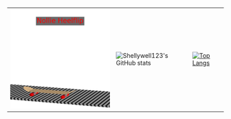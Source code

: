 

<table>
<tr>
<td>

<img src="https://github.com/Shellywell123/SKanimATE/blob/master/Images/gifs/Nollie%20Heelflip.gif" width="400" />

</pre>
</td>
<td>

![Shellywell123's GitHub stats](https://github-readme-stats.vercel.app/api?username=shellywell123&show_icons=true&theme=merko)

</pre>
</td>
<td>

[![Top Langs](https://github-readme-stats.vercel.app/api/top-langs/?username=Shellywell123&layout=compact&theme=merko)](https://github.com/shellywell123/github-readme-stats)


</td>
</tr>
</table>
